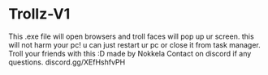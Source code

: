 # Trollz-V1
This .exe file will open browsers and troll faces will pop up ur screen.
this will not harm your pc! u can just restart ur pc or close it from task manager.
Troll your friends with this :D
made by Nokkela 
Contact on discord if any questions. 
discord.gg/XEfHshfvPH
